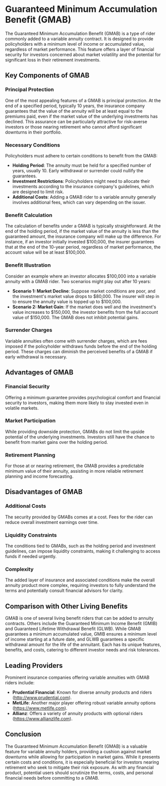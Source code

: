 # Guaranteed Minimum Accumulation Benefit (GMAB)

The Guaranteed Minimum Accumulation Benefit (GMAB) is a type of rider commonly added to a variable annuity contract. It is designed to provide policyholders with a minimum level of income or accumulated value, regardless of market performance. This feature offers a layer of financial security for investors concerned about market volatility and the potential for significant loss in their retirement investments.

## Key Components of GMAB

### Principal Protection

One of the most appealing features of a GMAB is principal protection. At the end of a specified period, typically 10 years, the insurance company guarantees that the value of the annuity will be at least equal to the premiums paid, even if the market value of the underlying investments has declined. This assurance can be particularly attractive for risk-averse investors or those nearing retirement who cannot afford significant downturns in their portfolio.

### Necessary Conditions

Policyholders must adhere to certain conditions to benefit from the GMAB:

- **Holding Period**: The annuity must be held for a specified number of years, usually 10. Early withdrawal or surrender could nullify the guarantees.
- **Investment Restrictions**: Policyholders might need to allocate their investments according to the insurance company's guidelines, which are designed to limit risk.
- **Additional Costs**: Adding a GMAB rider to a variable annuity generally involves additional fees, which can vary depending on the issuer.

### Benefit Calculation

The calculation of benefits under a GMAB is typically straightforward. At the end of the holding period, if the market value of the annuity is less than the guaranteed amount, the insurance company will make up the difference. For instance, if an investor initially invested $100,000, the insurer guarantees that at the end of the 10-year period, regardless of market performance, the account value will be at least $100,000.

### Benefit Illustration

Consider an example where an investor allocates $100,000 into a variable annuity with a GMAB rider. Two scenarios might play out after 10 years:

- **Scenario 1: Market Decline**: Suppose market conditions are poor, and the investment's market value drops to $80,000. The insurer will step in to ensure the annuity value is topped up to $100,000.
- **Scenario 2: Market Gain**: If the market does well and the investment's value increases to $150,000, the investor benefits from the full account value of $150,000. The GMAB does not inhibit potential gains.

### Surrender Charges

Variable annuities often come with surrender charges, which are fees imposed if the policyholder withdraws funds before the end of the holding period. These charges can diminish the perceived benefits of a GMAB if early withdrawal is necessary.

## Advantages of GMAB

### Financial Security

Offering a minimum guarantee provides psychological comfort and financial security to investors, making them more likely to stay invested even in volatile markets.

### Market Participation

While providing downside protection, GMABs do not limit the upside potential of the underlying investments. Investors still have the chance to benefit from market gains over the holding period.

### Retirement Planning

For those at or nearing retirement, the GMAB provides a predictable minimum value of their annuity, assisting in more reliable retirement planning and income forecasting.

## Disadvantages of GMAB

### Additional Costs

The security provided by GMABs comes at a cost. Fees for the rider can reduce overall investment earnings over time.

### Liquidity Constraints

The conditions tied to GMABs, such as the holding period and investment guidelines, can impose liquidity constraints, making it challenging to access funds if needed urgently.

### Complexity

The added layer of insurance and associated conditions make the overall annuity product more complex, requiring investors to fully understand the terms and potentially consult financial advisors for clarity.

## Comparison with Other Living Benefits

GMAB is one of several living benefit riders that can be added to annuity contracts. Others include the Guaranteed Minimum Income Benefit (GMIB) and Guaranteed Lifetime Withdrawal Benefit (GLWB). While GMAB guarantees a minimum accumulated value, GMIB ensures a minimum level of income starting at a future date, and GLWB guarantees a specific withdrawal amount for the life of the annuitant. Each has its unique features, benefits, and costs, catering to different investor needs and risk tolerances.

## Leading Providers

Prominent insurance companies offering variable annuities with GMAB riders include:

- **Prudential Financial**: Known for diverse annuity products and riders (http://www.prudential.com).
- **MetLife**: Another major player offering robust variable annuity options (https://www.metlife.com).
- **Allianz**: Offers a variety of annuity products with optional riders (https://www.allianzlife.com).

## Conclusion

The Guaranteed Minimum Accumulation Benefit (GMAB) is a valuable feature for variable annuity holders, providing a cushion against market downturns while allowing for participation in market gains. While it presents certain costs and conditions, it is especially beneficial for investors nearing retirement who seek to mitigate their risk exposure. As with any financial product, potential users should scrutinize the terms, costs, and personal financial needs before committing to a GMAB.